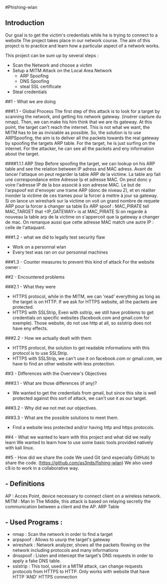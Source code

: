 #Phishing-wlan


## Introduction
Our goal is to get the victim's credentials while he is trying to connect to a website
The project takes place in our network course. The aim of this project is to practice and learn how a particular aspect of a network works.

This project can be sum up by several steps :
- Scan the Network and choose a victim
- Setup a MITM Attack on the Local Area Network
    - ARP Spoofing
    - DNS Spoofing
    - steal SSL certificate
- Steal credentials

##1 - What we are doing

###1.1 - Global Process
The first step of this attack is to look for a target by scanning the network, and getting his network gateway. (insérer capture du nmap).
Then, we can make his him think that we are its gateway. At this point, the target can't reach the internet. This is not what we want, the MITM has to be as invisiable as possible.
So, the solution is to use ARPSpoofing, the aim is to deliver all the packets towards the real gateway by spoofing the targets ARP table.
For the target, he is just surfing on the internet.
For the attacker, he can see all the packets and eny information about the target.


####1.1.1 ARP Step
Before spoofing the target, we can lookup on his ARP table and see the relation between IP adress and MAC adress.
Avant de lancer l'attaque on peut regarder la table ARP  de la victime. La table arp fait une correspondance entre Adresse Ip et adresse MAC.
On peut donc y voire l'adresse IP de la box associé à son adresse MAC. Le but de l'arpspoof est d'envoyer une trame ARP (donc de niveau 2), 
et en réaliter inonder la victime de ces trames pour la forcer à mettre à jour sa gateway. Si on lance un wireshark sur la victime on voit un grand nombre de requete ARP pour la forcer à changer sa table
Ex ARP spoof : 
MAC_PIRATE tell MAC_TARGET that <IP_GATEWAY> is at MAC_PIRATE
Si on regarde à nouveau la table arp de la victime on s'appercoit que la gateway a changer de mac. On remarque aussi que cette adresse MAC match une autre IP : celle de l'attaquant.







###1.2 - what we did to legally test security flaw
- Work on a personnal wlan
- Every test was ran on our personnal machines

###1.3 - Counter measures to prevent this kind of attack
For the website owner :


##2 - Encountered problems

###2.1 - What they were
- HTTPS protocol, while in the MITM, we can 'read' everything as long as the target is on HTTP. If we ask for HTTPS website, all the packets are protected. 
- HTTPS with SSLStrip, Even with ssltrip, we still have problems to get credentials on specific websites (facebook.com and gmail.com for exemple). Those website, do not use http at all, so sslstrip does not have eny effects.

###2.2 - How we actually dealt with them
- HTTPS protocol, the solution to get readable informations with this protocol is to use SSLStrip.
- HTTPS with SSLStrip, we can't use it on facebook.com or gmail.com, we have to find an other website with less protection.
    
##3 - Differences with the Overview's Objectives

###3.1 - What are those differences (if any)?
- We wanted to get the credentials from gmail, but since this site is well protected against this sort of attack, we can't use it as our target.

###3.2 - Why did we not met our objectives.

###3.3 - What are the possible solutions to meet them.
- Find a website less protected and/or having http and https protocols.

##4 - What we wanted to learn with this project and what did we really learn
We wanted to learn how to use some basic tools provided natively with kali linux.

##5 - How did we share the code
We used Git (and especially GitHub) to share the code. (https://github.com/as3nds/fishing-wlan)
We also used c9.io to work in a collaborative way.


## - Definitions
AP  : Acces Point, device necessary to connect client on a wireless network.
MITM : Man In The Middle, this attack is based on relaying secretly the communication between a client and the AP.
ARP Table

## - Used Programs :
- nmap : Scan the network in order to find a target
- arpspoof : Allows to usurp the target's gateway
- wireshark : Network analyzer, shows all the packets flowing on the network including protocols and many informations
- dnsspoof : Listen and intercept the target's DNS requests in order to apply a fake DNS table.
- sslstrip : This tool, used in a MITM attack, can change requests protocols from HTTPS to HTTP. Only works with website that have HTTP 'AND' HTTPS connection
    